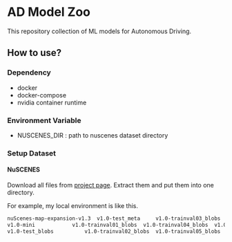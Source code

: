 # AD Model Zoo

This repository collection of ML models for Autonomous Driving.

## How to use?

### Dependency

- docker
- docker-compose
- nvidia container runtime

### Environment Variable

- NUSCENES_DIR : path to nuscenes dataset directory

### Setup Dataset

#### NuSCENES

Download all files from [project page](https://www.nuscenes.org/nuscenes#data-format).
Extract them and put them into one directory.

For example, my local environment is like this.

```bash
nuScenes-map-expansion-v1.3  v1.0-test_meta	    v1.0-trainval03_blobs  v1.0-trainval06_blobs  v1.0-trainval09_blobs
v1.0-mini		     v1.0-trainval01_blobs  v1.0-trainval04_blobs  v1.0-trainval07_blobs  v1.0-trainval10_blobs
v1.0-test_blobs		     v1.0-trainval02_blobs  v1.0-trainval05_blobs  v1.0-trainval08_blobs  v1.0-trainval_meta
```
